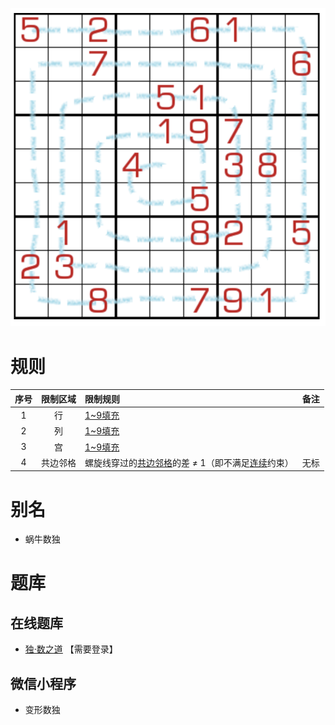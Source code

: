 ![](../../../../../../images/sudoku/不连续螺旋.png)

# 规则
| 序号 | 限制区域 | 限制规则 | 备注 |
| :---: | :---: | :--- | :---: |
| 1 | 行 | [1~9填充] | |
| 2 | 列 | [1~9填充] | |
| 3 | 宫 | [1~9填充] | |
| 4 | 共边邻格 | 螺旋线穿过的[共边邻格]的差 ≠ 1（即不满足[连续]约束） | 无标 |

# 别名
- 蜗牛数独

# 题库

## 在线题库
- [独·数之道](http://www.sudokufans.org.cn/lx/game.index.php?type=spiral) 【需要登录】

## 微信小程序
- 变形数独

[1~9填充]: ../../../../../../rules.md#1~9填充
[连续]: ../../../../../../rules.md#连续
[共边邻格]: ../../../../../../rules.md#共边邻格